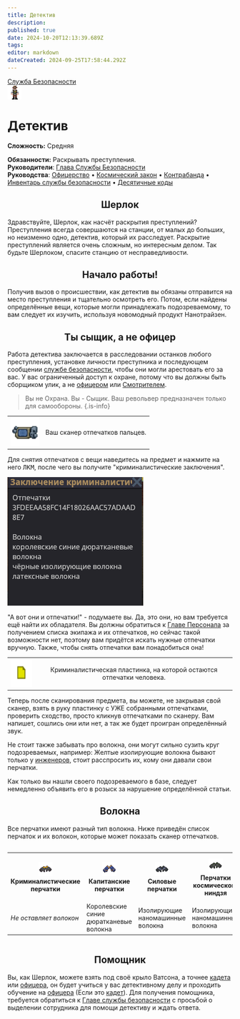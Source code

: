 ```yaml
---
title: Детектив
description: 
published: true
date: 2024-10-20T12:13:39.689Z
tags: 
editor: markdown
dateCreated: 2024-09-25T17:58:44.292Z
---
```


<div style="display: flex; justify-content: center;">
<div class="roles-passport sb">
  <div class="title sb"><a href="/roles/securityservicedepartment">Служба Безопасности</a></div>
  <div>
    <div><div><img src="/roles/detective.png"></div></div>
  <div><div>
    <h1>Детектив</h1>
    <p><strong>Сложность:</strong> Средняя</p>
    <strong>Обязанности:</strong> Раскрывать преступления.<br>
    <b>Руководители</b>: <a href="/roles/headofsecurity">Глава Службы Безопасности</a><br>
    <b>Руководства</b>: <a href="/guides/officership" title="Офицерство">Офицерство</a> • <a href="/spacelaw" title="Космический закон">Космический закон</a> • <a href="/guides/smuggling" title="Контрабанда">Контрабанда</a> • <a href="/guides/securityinventory" title="Инвентарь службы безопасности">Инвентарь службы безопасности</a> • <a href="/roles/securityservicedepartment/tencodes" title="Инвентарь службы безопасности">Десятичные коды</a>
  </div></div>
  </div>
</div>
</div>

## <center> Шерлок
<p> Здравствуйте, Шерлок, как насчёт раскрытия преступлений? Преступления всегда совершаются на станции, от малых до больших, но неизменно одно, детектив, который их расследует. Раскрытие преступлений является очень сложным, но интересным делом. Так будьте Шерлоком, спасите станцию от несправедливости.

## <center> Начало работы!
<p> Получив вызов о происшествии, как детектив вы обязаны отправится на место преступления и тщательно осмотреть его. Потом, если найдены определённые вещи, которые могли принадлежать подозреваемому, то вам следует их изучить, используя новомодный продукт Нанотрайзен.

## <center>Ты сыщик, а не офицер
<p> Работа детектива заключается в расследовании останков любого преступления, установке личности преступника и последующем сообщении <a href="/roles/securityservicedepartment">службе безопасности</a>, чтобы они могли арестовать его за вас. У вас ограниченный доступ к охране, потому что вы должны быть сборщиком улик, а не <a href="/roles/officer">офицером</a> или <a href="/roles/warden">Смотрителем</a>.

> Вы не Охрана. Вы - Сыщик. Ваш револьвер предназначен только для самообороны.
{.is-info}


<table>
  <tr>
    <td><img src="/roles/sec/scaner.png" width="64" height="64"></td>
    <td style="text-align: center;">Ваш сканер отпечатков пальцев.</td>
  </tr>
</table>
Для снятия отпечатков с вещи наведитесь на предмет и нажмите на него <kbd>ЛКМ</kbd>, после чего вы получите "криминалистические заключения".

![заключения.png](/roles/sec/conclusionofcriminology.png)

"А вот они и отпечатки!" - подумаете вы. Да, это они, но вам требуется ещё найти их обладателя. Вы должны обратиться к [Главе Персонала](/roles/headofpersonnel) за получением списка экипажа и их отпечатков, но сейчас такой возможности нет, поэтому вам придётся искать нужные отпечатки вручную. Также, чтобы снять отпечатки вам понадобиться она!

<table>
<tr>
<td><img src="/roles/sec/criminalisticrecord.png" width="64" height="64"></td>
<td style="text-align: center;">Криминалистическая пластинка, на которой остаются отпечатки человека.</td>
</tr>
</table>

Теперь после сканирования предмета, вы можете, не закрывая свой сканер, взять в руку пластинку с УЖЕ собранными отпечатками, проверить сходство, просто кликнув отпечатками по сканеру. Вам напишет, сошлись они или нет, а так же будет проигран определённый звук.

Не стоит также забывать про волокна, они могут сильно сузить круг подозреваемых, например: Желтые изолирующие волокна бывают только у [инженеров](/roles/engineer), стоит расспросить их, кому они давали свои перчатки.

Как только вы нашли своего подозреваемого в базе, следует немедленно объявить его в розыск за нарушение определённой статьи.

## <center>Волокна
Все перчатки имеют разный тип волокна. Ниже приведён список перчаток и их волокон, которые может показать сканер отпечатков.

<div style="overflow-x: auto" class="fiber">
<table id="fiber">
<tbody><tr>
<th><img src="/roles/sec/detective/forensicgloves.png"><center>Криминалистические перчатки</center></th>
<th><img src="/roles/sec/detective/captaingloves.png"><center>Капитанские перчатки</center></th>
<th><img src="/roles/sec/detective/powergloves.png"><center>Силовые перчатки</center></th>
<th><img src="/roles/sec/detective/spaceninjagloves.png"><center>Перчатки космического ниндзя</center></th>
<th><img src="/roles/sec/detective/blackgloves.png"><center>Чёрные перчатки (воровские)</center></th>
<th><img src="/roles/sec/detective/yellowboxinggloves.png"><center>Жёлтые боксёрские перчатки (любые)</center></th>
<th><img src="/roles/sec/detective/nerdleathergloves.png"> <center>Кожаные перчатки ботаника</center></th>
<th><img src="/roles/sec/detective/blackgloves.png"><center>Боевые перчатки</center></th>
<th><img src="/roles/sec/detective/roboticgloves.png"><center>Роборукие перчатки</center></th>
<th><img src="/roles/sec/detective/insulatedgloves.png"> <center>Дешёвые/Изолированные перчатки</center></th>
<th><img src="/roles/sec/detective/greengloves.png"><center>Зелёные перчатки (любой цвет)</center></th>
<th><img src="/roles/sec/detective/latexgloves.png"><center>Латексные перчатки</center></th>
<th><img src="/roles/sec/detective/nitrilegloves.png"><center>Нитриловые перчатки</center></th>
<th><img src="/roles/sec/detective/fingerlessgloves.png"><center>Беспалые перчатки (любые)</center>
</th></tr>
<tr>
<td><i>Не оставляет волокон</i></td>
<td>Королевские синие дюратканевые волокна</td>
<td>Изолирующие наномашинные волокна</td>
<td>Изолирующие наномашинные волокна</td>
<td>Чёрные синтетические волокна</td>
<td><i>Жёлтые</i> кожаные волокна</td>
<td>Коричневые кожаные волокна</td>
<td>Чёрные изолирующие волокна</td>
<td>Чёрные кожаные волокна</td>
<td>Жёлтые изолирующие волокна</td>
<td><i>Зелёные</i> синтетические волокна</td>
<td>Латексные волокна</td>
<td>Нитриловые волокна</td>
<td><i>Чёрные</i> синтетические волокна <i>и отпечатки</i>
</td>
</tr></tbody>
</table>
</div>
  
## <center> Помощник
Вы, как Шерлок, можете взять под своё крыло Ватсона, а точнее [кадета](/roles/cadet) или [офицера](/roles/officer), он будет учиться у вас детективному делу и проходить обучение на [офицера](/roles/officer) (Если это [кадет](/roles/cadet)). Для получения помощника, требуется обратиться к [Главе службы безопасности](/roles/headofsecurity) с просьбой о выделении сотрудника для помощи детективу и ждать ответа.
<div class="table"></div>